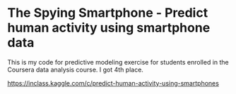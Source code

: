 The Spying Smartphone - Predict human activity using smartphone data
========================

This is my code for predictive modeling exercise for students enrolled in the Coursera data analysis course. 
I got 4th place. 

https://inclass.kaggle.com/c/predict-human-activity-using-smartphones




